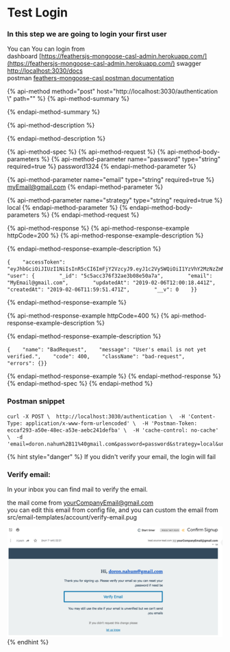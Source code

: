 # Test Login

### In this step we are going to login your first user

You can You can login from  
dashboard  [https://feathersjs-mongoose-casl-admin.herokuapp.com/](https://feathersjs-mongoose-casl-admin.herokuapp.com/)  swagger [http://localhost:3030/docs](http://localhost:3030/docs)  
postman [feathers-mongoose-casl postman documentation](https://documenter.getpostman.com/view/1210930/S11RJv5r)   


{% api-method method="post" host="http://localhost:3030/authentication \\" path="" %}
{% api-method-summary %}

{% endapi-method-summary %}

{% api-method-description %}

{% endapi-method-description %}

{% api-method-spec %}
{% api-method-request %}
{% api-method-body-parameters %}
{% api-method-parameter name="password" type="string" required=true %}
password1324
{% endapi-method-parameter %}

{% api-method-parameter name="email" type="string" required=true %}
myEmail@gmail.com
{% endapi-method-parameter %}

{% api-method-parameter name="strategy" type="string" required=true %}
local
{% endapi-method-parameter %}
{% endapi-method-body-parameters %}
{% endapi-method-request %}

{% api-method-response %}
{% api-method-response-example httpCode=200 %}
{% api-method-response-example-description %}

{% endapi-method-response-example-description %}

```
{    "accessToken": "eyJhbGciOiJIUzI1NiIsInR5cCI6ImFjY2VzcyJ9.eyJ1c2VySWQiOiI1YzVhY2MzNzZmMzJhZTNiMDhlNTBhN2EiLCJpYXQiOjE1NDk0NTQ4MzcsImV4cCI6MTU0OTU0MTIzNywiYXVkIjoiaHR0cHM6Ly95b3VyZG9tYWluLmNvbSIsImlzcyI6ImZlYXRoZXJzIiwic3ViIjoiYW5vbnltb3VzIiwianRpIjoiZTI4NTcyNDUtZWMzZi00YzhlLWFiZmUtNzhiMzJhYjlhOGRmIn0.LfSttwrbpjD15bmf9xFtBkid2FcpRJM2YFO6yvosuXI",    "user": {        "_id": "5c5acc376f32ae3b08e50a7a",        "email": "MyEmail@gmail.com",        "updatedAt": "2019-02-06T12:00:18.441Z",        "createdAt": "2019-02-06T11:59:51.471Z",        "__v": 0    }}
```
{% endapi-method-response-example %}

{% api-method-response-example httpCode=400 %}
{% api-method-response-example-description %}

{% endapi-method-response-example-description %}

```
{    "name": "BadRequest",    "message": "User's email is not yet verified.",    "code": 400,    "className": "bad-request",    "errors": {}}
```
{% endapi-method-response-example %}
{% endapi-method-response %}
{% endapi-method-spec %}
{% endapi-method %}

### Postman snippet

```text
curl -X POST \  http://localhost:3030/authentication \  -H 'Content-Type: application/x-www-form-urlencoded' \  -H 'Postman-Token: eccaf293-a50e-48ec-a53e-aebc241defba' \  -H 'cache-control: no-cache' \  -d 'email=doron.nahum%2B11%40gmail.com&password=password&strategy=local&undefined='

```

{% hint style="danger" %}
If you didn't verify your email, the login will fail

### Verify email:

In your inbox you can find mail to verify the email.

the mail come from yourCompanyEmail@gmail.com  
you can edit this email from config file, and you can custom the email from src/email-templates/account/verify-email.pug

![](../../.gitbook/assets/screen-shot-2019-03-09-at-22.28.59.png)
{% endhint %}



